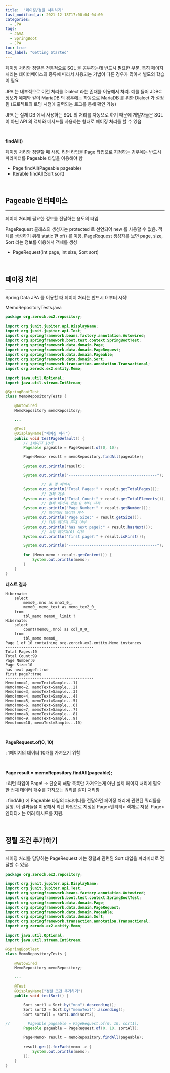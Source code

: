 ```yaml
---
title:  "페이징/정렬 처리하기"
last_modified_at: 2021-12-18T17:00:04-04:00
categories: 
  - JPA
tags:
  - JAVA
  - SpringBoot
  - JPA
toc: true
toc_label: "Getting Started"
---
```


페이징 처리와 정렬은 전통적으로 SQL 을 공부하는데 반드시 필요한 부분. 특히 페이지 처리는 데이터베이스의 종류에 따라서 사용되는 기법이 다른 경우가 많아서 별도의 학습이 필요

JPA 는 내부적으로 이런 처리를 Dialect 라는 존재를 이용해서 처리. 예를 들어 JDBC 정보가 예제와 같이 MariaDB 의 경우에는 자동으로 MariaDB 를 위한 Dialect 가 설정됨 (프로젝트의 로딩 시점에 출력되는 로그를 통해 확인 가능)

JPA 는 실제 DB 에서 사용하는 SQL 의 처리를 자동으로 하기 때문에 개발자들은 SQL 이 아닌 API 의 객체와 메서드를 사용하는 형태로 페이징 처리를 할 수 있음

<br>

**findAll()**

페이징 처리와 정렬할 때 사용. 리턴 타입을 Page<T> 타입으로 지정하는 경우에는 반드시 파라미터를 Pageable 타입을 이용해야 함

- Page<T> findAll(Pageable pageable)
- Iterable<T> findAll(Sort sort)

<br>

## Pageable 인터페이스

---

페이지 처리에 필요한 정보를 전달하는 용도의 타입

PageRequest 클래스의 생성자는 protected 로 선언되어 new 를 사용할 수 없음. 객체를 생성하기 위해 static 한 of() 를 이용. PageRequest 생성자를 보면 page, size, Sort 라는 정보를 이용해서 객체를 생성

- PageRequest(int page, int size, Sort sort)

<br>

## 페이징 처리

---

Spring Data JPA 를 이용할 때 페이지 처리는 반드시 0 부터 시작!

MemoRepositoryTests.java

```java
package org.zerock.ex2.repository;

import org.junit.jupiter.api.DisplayName;
import org.junit.jupiter.api.Test;
import org.springframework.beans.factory.annotation.Autowired;
import org.springframework.boot.test.context.SpringBootTest;
import org.springframework.data.domain.Page;
import org.springframework.data.domain.PageRequest;
import org.springframework.data.domain.Pageable;
import org.springframework.data.domain.Sort;
import org.springframework.transaction.annotation.Transactional;
import org.zerock.ex2.entity.Memo;

import java.util.Optional;
import java.util.stream.IntStream;

@SpringBootTest
class MemoRepositoryTests {

    @Autowired
    MemoRepository memoRepository;

    ...

    @Test
    @DisplayName("페이징 처리")
    public void testPageDefault() {
        // 1페이지 10개
        Pageable pageable = PageRequest.of(0, 10);

        Page<Memo> result = memoRepository.findAll(pageable);

        System.out.println(result);

        System.out.println("---------------------------------------");

				// 총 몇 페이지
        System.out.println("Total Pages:" + result.getTotalPages());
				// 전체 개수
        System.out.println("Total Count:" + result.getTotalElements());
				// 현재 페이지 번호 0 부터 시작
        System.out.println("Page Number:" + result.getNumber());
				// 페이지당 데이터 개수
        System.out.println("Page Size:" + result.getSize());
				// 다음 페이지 존재 여부
        System.out.println("has next page?:" + result.hasNext());
				// 시작 페이지(0) 여부
        System.out.println("first page?:" + result.isFirst());

        System.out.println("---------------------------------------");

        for (Memo memo : result.getContent()) {
            System.out.println(memo);
        }
    }
}
```

**테스트 결과**

```
Hibernate: 
    select
        memo0_.mno as mno1_0_,
        memo0_.memo_text as memo_tex2_0_ 
    from
        tbl_memo memo0_ limit ?
Hibernate: 
    select
        count(memo0_.mno) as col_0_0_ 
    from
        tbl_memo memo0_
Page 1 of 10 containing org.zerock.ex2.entity.Memo instances
---------------------------------------
Total Pages:10
Total Count:99
Page Number:0
Page Size:10
has next page?:true
first page?:true
---------------------------------------
Memo(mno=1, memoText=Sample...1)
Memo(mno=2, memoText=Sample...2)
Memo(mno=3, memoText=Sample...3)
Memo(mno=4, memoText=Sample...4)
Memo(mno=5, memoText=Sample...5)
Memo(mno=6, memoText=Sample...6)
Memo(mno=7, memoText=Sample...7)
Memo(mno=8, memoText=Sample...8)
Memo(mno=9, memoText=Sample...9)
Memo(mno=10, memoText=Sample...10)
```

<br>

**PageRequest.of(0, 10)**

: 1페이지의 데이터 10개를 가져오기 위함

<br>

**Page<Memo> result = memoRepository.findAll(pageable);**

: 리턴 타입이 Page! → 단순히 해당 목록만 가져오는게 아닌 실제 페이지 처리에 필요한 전체 데이터 개수를 가져오는 쿼리를 같이 처리함

: findAll() 에 Pageable 타입의 파라미터를 전달하면 페이징 처리에 관련된 쿼리들을 실행. 이 결과들을 이용해서 리턴 타입으로 지정된 Page<엔티티> 객체로 저장. Page<엔티티> 는 여러 메서드를 지원.

<br>

## 정렬 조건 추가하기

---

페이징 처리를 담당하는 PageRequest 에는 정렬과 관련된 Sort 타입을 파라미터로 전달할 수 있음.

```java
package org.zerock.ex2.repository;

import org.junit.jupiter.api.DisplayName;
import org.junit.jupiter.api.Test;
import org.springframework.beans.factory.annotation.Autowired;
import org.springframework.boot.test.context.SpringBootTest;
import org.springframework.data.domain.Page;
import org.springframework.data.domain.PageRequest;
import org.springframework.data.domain.Pageable;
import org.springframework.data.domain.Sort;
import org.springframework.transaction.annotation.Transactional;
import org.zerock.ex2.entity.Memo;

import java.util.Optional;
import java.util.stream.IntStream;

@SpringBootTest
class MemoRepositoryTests {

    @Autowired
    MemoRepository memoRepository;

    ...

    @Test
    @DisplayName("정렬 조건 추가하기")
    public void testSort() {

        Sort sort1 = Sort.by("mno").descending();
        Sort sort2 = Sort.by("memoText").ascending();
        Sort sortAll = sort1.and(sort2);

//        Pageable pageable = PageRequest.of(0, 10, sort1);
        Pageable pageable = PageRequest.of(0, 10, sortAll);

        Page<Memo> result = memoRepository.findAll(pageable);

        result.get().forEach(memo -> {
            System.out.println(memo);
        });
    }
}
```